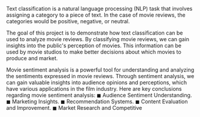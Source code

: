 Text classification is a natural language processing (NLP) task that involves assigning a category to a piece of text. 
In the case of movie reviews, the categories would be positive, negative, or neutral.

The goal of this project is to demonstrate how text classification can be used to analyze movie reviews. By 
classifying movie reviews, we can gain insights into the public's perception of movies. This information can be 
used by movie studios to make better decisions about which movies to produce and market.

Movie sentiment analysis is a powerful tool for understanding and analyzing the sentiments expressed in 
movie reviews. Through sentiment analysis, we can gain valuable insights into audience opinions and perceptions, 
which have various applications in the film industry. Here are key conclusions regarding movie sentiment analysis:
◼ Audience Sentiment Understanding.
◼ Marketing Insights.
◼ Recommendation Systems.
◼ Content Evaluation and Improvement.
◼ Market Research and Competitive
